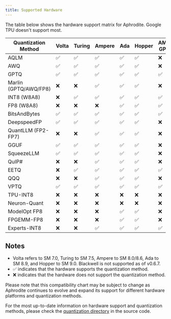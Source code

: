 ```yaml
---
title: Supported Hardware
---
```


The table below shows the hardware support matrix for Aphrodite. Google TPU doesn't support most.

| Quantization Method   | Volta | Turing | Ampere | Ada | Hopper | AMD GPU | Intel GPU | x86 CPU | AWS Inferentia | Google TPU |
| --------------------- | ----- | ------ | ------ | --- | ------ | ------- | --------- | ------- | -------------- | ---------- |
| AQLM                  | ✅    | ✅     | ✅     | ✅  | ✅     | ❌      | ❌        | ❌      | ❌             | ❌         |
| AWQ                   | ✅    | ✅     | ✅     | ✅  | ✅     | ❌      | ❌        | ✅      | ❌             | ❌         |
| GPTQ                  | ✅    | ✅     | ✅     | ✅  | ✅     | ✅      | ❌        | ❌      | ❌             | ❌         |
| Marlin (GPTQ/AWQ/FP8) | ❌    | ❌     | ✅     | ✅  | ✅     | ❌      | ❌        | ❌      | ❌             | ❌         |
| INT8 (W8A8)           | ❌    | ✅     | ✅     | ✅  | ✅     | ✅      | ❌        | ❌      | ❌             | ❌         |
| FP8 (W8A8)            | ❌    | ❌     | ❌     | ✅  | ✅     | ✅      | ❌        | ❌      | ❌             | ❌         |
| BitsAndBytes          | ✅    | ✅     | ✅     | ✅  | ✅     | ✅      | ❌        | ❌      | ❌             | ❌         |
| DeepspeedFP           | ✅    | ✅     | ✅     | ✅  | ✅     | ❌      | ❌        | ❌      | ❌             | ❌         |
| QuantLLM (FP2-FP7)    | ❌    | ❌     | ✅     | ✅  | ✅     | ❌      | ❌        | ❌      | ❌             | ❌         |
| GGUF                  | ✅    | ✅     | ✅     | ✅  | ✅     | ❌      | ❌        | ❌      | ❌             | ❌         |
| SqueezeLLM            | ✅    | ✅     | ✅     | ✅  | ✅     | ❌      | ❌        | ❌      | ❌             | ❌         |
| QuIP#                 | ❌    | ❌     | ✅     | ✅  | ✅     | ❌      | ❌        | ❌      | ❌             | ❌         |
| EETQ                  | ❌    | ✅     | ✅     | ✅  | ✅     | ✅      | ❌        | ❌      | ❌             | ❌         |
| QQQ                   | ❌    | ❌     | ✅     | ✅  | ✅     | ❌      | ❌        | ❌      | ❌             | ❌         |
| VPTQ                  | ✅    | ✅     | ✅     | ✅  | ✅     | ✅      | ❌        | ❌      | ❌             | ❌         |
| TPU-INT8              | ❌    | ❌     | ❌     | ❌  | ❌     | ❌      | ❌        | ❌      | ❌             | ✅         |
| Neuron-Quant          | ❌    | ❌     | ❌     | ❌  | ❌     | ❌      | ❌        | ❌      | ✅             | ❌         |
| ModelOpt FP8          | ❌    | ❌     | ❌     | ✅  | ✅     | ❌      | ❌        | ❌      | ❌             | ❌         |
| FPGEMM-FP8            | ❌    | ❌     | ❌     | ✅  | ✅     | ❌      | ❌        | ❌      | ❌             | ❌         |
| Experts-INT8          | ❌    | ❌     | ✅     | ✅  | ✅     | ✅      | ❌        | ❌      | ❌             | ❌         |

## Notes
- Volta refers to SM 7.0, Turing to SM 7.5, Ampere to SM 8.0/8.6, Ada to SM 8.9, and Hopper to SM 9.0. Blackwell is not supported as of v0.6.7.
- ✅ indicates that the hardware supports the quantization method.
- ❌ indicates that the hardware does not support the quantization method.

Please note that this compatibility chart may be subject to change as Aphrodite continues to evolve and expand its support for different hardware platforms and quantization methods.

For the most up-to-date information on hardware support and quantization methods, please check the [quantization directory](https://github.com/PygmalionAI/aphrodite-engine/tree/main/aphrodite/quantization/) in the source code.
